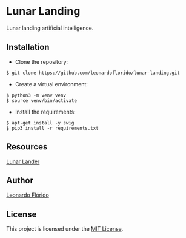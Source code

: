 # Lunar Landing

Lunar landing artificial intelligence.

## Installation

- Clone the repository:

```console
$ git clone https://github.com/leonardoflorido/lunar-landing.git
```

- Create a virtual environment:

```console
$ python3 -m venv venv
$ source venv/bin/activate
```

- Install the requirements:

```console
$ apt-get install -y swig
$ pip3 install -r requirements.txt
```

## Resources

[Lunar Lander](https://gymnasium.farama.org/environments/box2d/lunar_lander)

## Author

[Leonardo Flórido](https://github.com/leonardoflorido)

## License

This project is licensed under the [MIT License](LICENSE).
